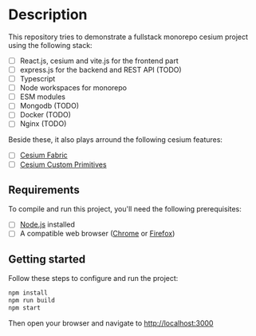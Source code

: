 # Description

This repository tries to demonstrate a fullstack monorepo cesium project using the following stack:
- [ ] React.js, cesium and vite.js for the frontend part
- [ ] express.js for the backend and REST API (TODO)
- [ ] Typescript
- [ ] Node workspaces for monorepo
- [ ] ESM modules
- [ ] Mongodb (TODO)
- [ ] Docker (TODO)
- [ ] Nginx (TODO)

Beside these, it also plays arround the following cesium features:
- [ ] [Cesium Fabric](https://github.com/CesiumGS/cesium/wiki/Fabric)
- [ ] [Cesium Custom Primitives](https://github.com/cesiumlab/cesium-custom-primitive)

## Requirements

To compile and run this project, you'll need the following prerequisites:

- [ ] [Node.js](https://nodejs.org/en/) installed
- [ ] A compatible web browser ([Chrome](https://www.google.com/intl/en-en/chrome/) or [Firefox](https://www.mozilla.org/en-US/firefox/new/))

## Getting started

Follow these steps to configure and run the project:

```sh
npm install
npm run build
npm start
```

Then open your browser and navigate to [http://localhost:3000](http://localhost:3000)
